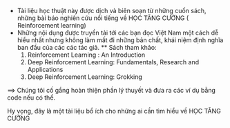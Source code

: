 * Tài liệu học thuật này được dịch và biên soạn từ những cuốn sách, những bài báo nghiên cứu nổi tiếng về HỌC TĂNG CƯỜNG ( Reinforcement learning)
* Những nội dụng được truyền tải tới các bạn đọc Việt Nam một cách dễ hiểu nhất nhưng không làm mất đi những bản chất, khái niệm định nghĩa ban đầu của các các tác giả.
** Sách tham khảo:
  1. Reinforcement Learning : An Introduction
  2. Deep Reinforcement Learning: Fundamentals, Research and Applications
  3. Deep Reinforcement Learning: Grokking
 
==> Chúng tôi cố gắng hoàn thiện phần lý thuyết và đưa ra các ví dụ bằng code nếu có thể.


Hy vọng, đây là một tài liệu bổ ích cho những ai cần tìm hiểu về HỌC TĂNG CƯỜNG
